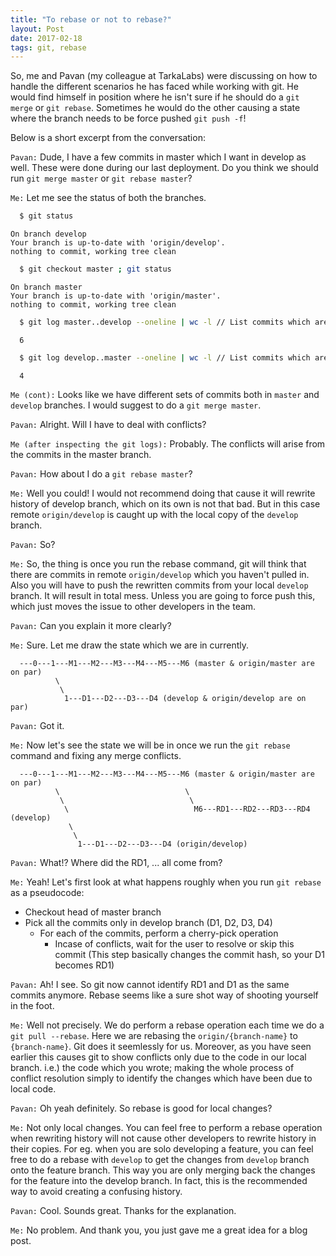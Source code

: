 ```yaml
---
title: "To rebase or not to rebase?"
layout: Post
date: 2017-02-18
tags: git, rebase
---
```


So, me and Pavan (my colleague at TarkaLabs) were discussing on how to handle the different scenarios he has faced while working with git. He would find himself in position where he isn't sure if he should do a `git merge` or `git rebase`. Sometimes he would do the other causing a state where the branch needs to be force pushed `git push -f`!

Below is a short excerpt from the conversation:

`Pavan:` Dude, I have a few commits in master which I want in develop as well. These were done during our last deployment. Do you think we should run `git merge master` or `git rebase master`?

`Me:` Let me see the status of both the branches.

  ```bash
    $ git status
  ```

  ```
  On branch develop
  Your branch is up-to-date with 'origin/develop'.
  nothing to commit, working tree clean
  ```

  ```bash
    $ git checkout master ; git status
  ```

  ```
  On branch master
  Your branch is up-to-date with 'origin/master'.
  nothing to commit, working tree clean
  ```

  ```bash
    $ git log master..develop --oneline | wc -l // List commits which are only in the develop branch and not in master
  ```

  ```
    6
  ```

  ```bash
    $ git log develop..master --oneline | wc -l // List commits which are only in the master branch and not in develop
  ```

  ```
    4
  ```

`Me (cont):` Looks like we have different sets of commits both in `master` and `develop` branches. I would suggest to do a `git merge master`.


`Pavan:` Alright. Will I have to deal with conflicts?

`Me (after inspecting the git logs):` Probably. The conflicts will arise from the commits in the master branch.


`Pavan:` How about I do a `git rebase master`?

`Me:` Well you could! I would not recommend doing that cause it will rewrite history of develop branch, which on its own is not that bad. But in this case remote `origin/develop` is caught up with the local copy of the `develop` branch.


`Pavan:` So?

`Me:` So, the thing is once you run the rebase command, git will think that there are commits in remote `origin/develop` which you haven't pulled in. Also you will have to push the rewritten commits from your local `develop` branch. It will result in total mess. Unless you are going to force push this, which just moves the issue to other developers in the team.


`Pavan:` Can you explain it more clearly?

`Me:` Sure. Let me draw the state which we are in currently.

```
  ---0---1---M1---M2---M3---M4---M5---M6 (master & origin/master are on par)
          \
           \
            1---D1---D2---D3---D4 (develop & origin/develop are on par)
```

`Pavan:` Got it.

`Me:` Now let's see the state we will be in once we run the `git rebase` command and fixing any merge conflicts.

```
  ---0---1---M1---M2---M3---M4---M5---M6 (master & origin/master are on par)
          \                            \
           \                            \
            \                            M6---RD1---RD2---RD3---RD4 (develop)
             \
              \
               1---D1---D2---D3---D4 (origin/develop)
```

`Pavan:` What!? Where did the RD1, ... all come from?

`Me:` Yeah! Let's first look at what happens roughly when you run `git rebase` as a pseudocode:
  - Checkout head of master branch
  - Pick all the commits only in develop branch (D1, D2, D3, D4)
    - For each of the commits, perform a cherry-pick operation
      - Incase of conflicts, wait for the user to resolve or skip this commit
      (This step basically changes the commit hash, so your D1 becomes RD1)


`Pavan:` Ah! I see. So git now cannot identify RD1 and D1 as the same commits anymore. Rebase seems like a sure shot way of shooting yourself in the foot.

`Me:` Well not precisely. We do perform a rebase operation each time we do a `git pull --rebase`. Here we are rebasing the `origin/{branch-name}` to `{branch-name}`. Git does it seemlessly for us. Moreover, as you have seen earlier this causes git to show conflicts only due to the code in our local branch. i.e.) the code which you wrote; making the whole process of conflict resolution simply to identify the changes which have been due to local code.


`Pavan:` Oh yeah definitely. So rebase is good for local changes?

`Me:` Not only local changes. You can feel free to perform a rebase operation when rewriting history will not cause other developers to rewrite history in their copies.
For eg. when you are solo developing a feature, you can feel free to do a rebase with `develop` to get the changes from `develop` branch onto the feature branch. This way you are only merging back the changes for the feature into the develop branch. In fact, this is the recommended way to avoid creating a confusing history.


`Pavan:` Cool. Sounds great. Thanks for the explanation.

`Me:` No problem. And thank you, you just gave me a great idea for a blog post.
